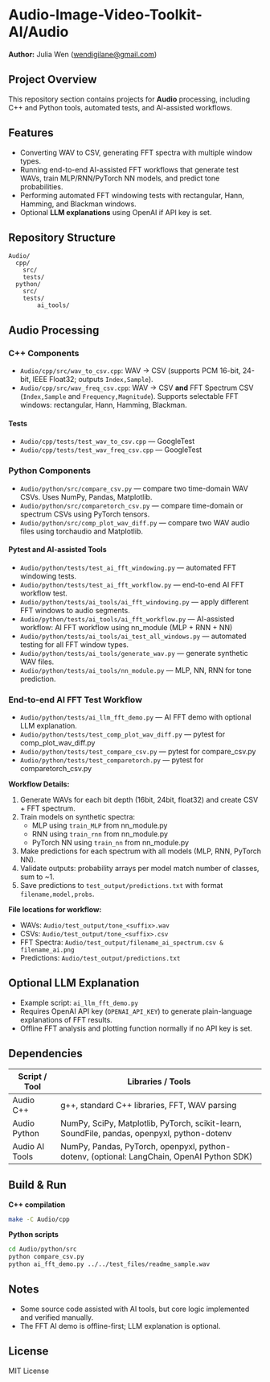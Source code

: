 # Audio-Image-Video-Toolkit-AI/Audio
**Author:** Julia Wen (<wendigilane@gmail.com>)

## Project Overview
This repository section contains projects for **Audio** processing, including C++ and Python tools, automated tests, and AI-assisted workflows.

## Features

- Converting WAV to CSV, generating FFT spectra with multiple window types.
- Running end-to-end AI-assisted FFT workflows that generate test WAVs, train MLP/RNN/PyTorch NN models, and predict tone probabilities.
- Performing automated FFT windowing tests with rectangular, Hann, Hamming, and Blackman windows.
- Optional **LLM explanations** using OpenAI if API key is set.

## Repository Structure

```text
Audio/
  cpp/
    src/
    tests/
  python/
    src/
    tests/
        ai_tools/
```

## Audio Processing

### C++ Components
- `Audio/cpp/src/wav_to_csv.cpp`: WAV → CSV (supports PCM 16-bit, 24-bit, IEEE Float32; outputs `Index,Sample`).
- `Audio/cpp/src/wav_freq_csv.cpp`: WAV → CSV **and** FFT Spectrum CSV (`Index,Sample` and `Frequency,Magnitude`). Supports selectable FFT windows: rectangular, Hann, Hamming, Blackman.

#### Tests
- `Audio/cpp/tests/test_wav_to_csv.cpp` — GoogleTest
- `Audio/cpp/tests/test_wav_freq_csv.cpp` — GoogleTest

### Python Components
- `Audio/python/src/compare_csv.py` — compare two time-domain WAV CSVs. Uses NumPy, Pandas, Matplotlib.
- `Audio/python/src/comparetorch_csv.py` — compare time-domain or spectrum CSVs using PyTorch tensors.
- `Audio/python/src/comp_plot_wav_diff.py` — compare two WAV audio files using torchaudio and Matplotlib.

#### Pytest and AI-assisted Tools
- `Audio/python/tests/test_ai_fft_windowing.py` — automated FFT windowing tests.
- `Audio/python/tests/test_ai_fft_workflow.py` — end-to-end AI FFT workflow test.
- `Audio/python/tests/ai_tools/ai_fft_windowing.py` — apply different FFT windows to audio segments.
- `Audio/python/tests/ai_tools/ai_fft_workflow.py` — AI-assisted workflow: AI FFT workflow using nn_module (MLP + RNN + NN)
- `Audio/python/tests/ai_tools/ai_test_all_windows.py` — automated testing for all FFT window types.
- `Audio/python/tests/ai_tools/generate_wav.py` — generate synthetic WAV files.
- `Audio/python/tests/ai_tools/nn_module.py` — MLP, NN, RNN for tone prediction.

### End-to-end AI FFT Test Workflow
- `Audio/python/tests/ai_llm_fft_demo.py` — AI FFT demo with optional LLM explanation.
- `Audio/python/tests/test_comp_plot_wav_diff.py` — pytest for comp_plot_wav_diff.py
- `Audio/python/tests/test_compare_csv.py` — pytest for compare_csv.py
- `Audio/python/tests/test_comparetorch.py` — pytest for comparetorch_csv.py

**Workflow Details:**
1. Generate WAVs for each bit depth (16bit, 24bit, float32) and create CSV + FFT spectrum.
2. Train models on synthetic spectra:
   - MLP using `train_MLP` from nn_module.py
   - RNN using `train_rnn` from nn_module.py
   - PyTorch NN using `train_nn` from nn_module.py
3. Make predictions for each spectrum with all models (MLP, RNN, PyTorch NN).
4. Validate outputs: probability arrays per model match number of classes, sum to ~1.
5. Save predictions to `test_output/predictions.txt` with format `filename,model,probs`.

**File locations for workflow:**
- WAVs: `Audio/test_output/tone_<suffix>.wav`
- CSVs: `Audio/test_output/tone_<suffix>.csv`
- FFT Spectra: `Audio/test_output/filename_ai_spectrum.csv & filename_ai.png`
- Predictions: `Audio/test_output/predictions.txt`

## Optional LLM Explanation

- Example script: `ai_llm_fft_demo.py`
- Requires OpenAI API key (`OPENAI_API_KEY`) to generate plain-language explanations of FFT results.
- Offline FFT analysis and plotting function normally if no API key is set.

## Dependencies

| Script / Tool   | Libraries / Tools |
|-----------------|-----------------|
| Audio C++       | g++, standard C++ libraries, FFT, WAV parsing |
| Audio Python    | NumPy, SciPy, Matplotlib, PyTorch, scikit-learn, SoundFile, pandas, openpyxl, python-dotenv |
| Audio AI Tools  | NumPy, Pandas, PyTorch, openpyxl, python-dotenv, (optional: LangChain, OpenAI Python SDK) |

## Build & Run

**C++ compilation**
```bash
make -C Audio/cpp
```
**Python scripts**
```bash
cd Audio/python/src
python compare_csv.py
python ai_fft_demo.py ../../test_files/readme_sample.wav
```

## Notes
- Some source code assisted with AI tools, but core logic implemented and verified manually.
- The FFT AI demo is offline-first; LLM explanation is optional.

## License
MIT License

